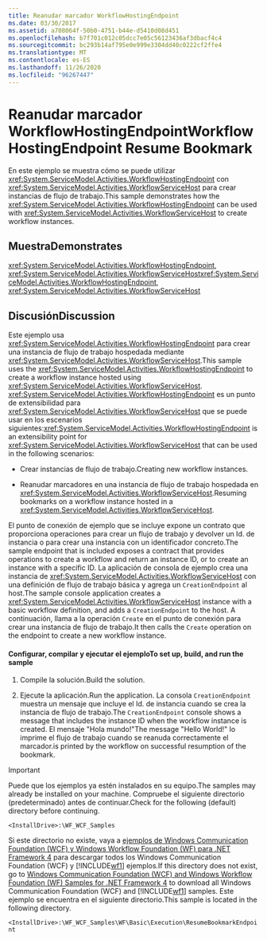 ```yaml
---
title: Reanudar marcador WorkflowHostingEndpoint
ms.date: 03/30/2017
ms.assetid: a708064f-50b0-4751-b44e-d5410d08d451
ms.openlocfilehash: b7f701c012c05dcc7e05c56123436af3dbacf4c4
ms.sourcegitcommit: bc293b14af795e0e999e3304dd40c0222cf2ffe4
ms.translationtype: MT
ms.contentlocale: es-ES
ms.lasthandoff: 11/26/2020
ms.locfileid: "96267447"
---
```

# <a name="workflowhostingendpoint-resume-bookmark"></a><span data-ttu-id="76f06-102">Reanudar marcador WorkflowHostingEndpoint</span><span class="sxs-lookup"><span data-stu-id="76f06-102">WorkflowHostingEndpoint Resume Bookmark</span></span>

<span data-ttu-id="76f06-103">En este ejemplo se muestra cómo se puede utilizar <xref:System.ServiceModel.Activities.WorkflowHostingEndpoint> con <xref:System.ServiceModel.Activities.WorkflowServiceHost> para crear instancias de flujo de trabajo.</span><span class="sxs-lookup"><span data-stu-id="76f06-103">This sample demonstrates how the <xref:System.ServiceModel.Activities.WorkflowHostingEndpoint> can be used with <xref:System.ServiceModel.Activities.WorkflowServiceHost> to create workflow instances.</span></span>  
  
## <a name="demonstrates"></a><span data-ttu-id="76f06-104">Muestra</span><span class="sxs-lookup"><span data-stu-id="76f06-104">Demonstrates</span></span>  

 <span data-ttu-id="76f06-105"><xref:System.ServiceModel.Activities.WorkflowHostingEndpoint>, <xref:System.ServiceModel.Activities.WorkflowServiceHost></span><span class="sxs-lookup"><span data-stu-id="76f06-105"><xref:System.ServiceModel.Activities.WorkflowHostingEndpoint>, <xref:System.ServiceModel.Activities.WorkflowServiceHost></span></span>  
  
## <a name="discussion"></a><span data-ttu-id="76f06-106">Discusión</span><span class="sxs-lookup"><span data-stu-id="76f06-106">Discussion</span></span>  

 <span data-ttu-id="76f06-107">Este ejemplo usa <xref:System.ServiceModel.Activities.WorkflowHostingEndpoint> para crear una instancia de flujo de trabajo hospedada mediante <xref:System.ServiceModel.Activities.WorkflowServiceHost>.</span><span class="sxs-lookup"><span data-stu-id="76f06-107">This sample uses the <xref:System.ServiceModel.Activities.WorkflowHostingEndpoint> to create a workflow instance hosted using <xref:System.ServiceModel.Activities.WorkflowServiceHost>.</span></span> <span data-ttu-id="76f06-108"><xref:System.ServiceModel.Activities.WorkflowHostingEndpoint> es un punto de extensibilidad para <xref:System.ServiceModel.Activities.WorkflowServiceHost> que se puede usar en los escenarios siguientes:</span><span class="sxs-lookup"><span data-stu-id="76f06-108"><xref:System.ServiceModel.Activities.WorkflowHostingEndpoint> is an extensibility point for <xref:System.ServiceModel.Activities.WorkflowServiceHost> that can be used in the following scenarios:</span></span>  
  
- <span data-ttu-id="76f06-109">Crear instancias de flujo de trabajo.</span><span class="sxs-lookup"><span data-stu-id="76f06-109">Creating new workflow instances.</span></span>  
  
- <span data-ttu-id="76f06-110">Reanudar marcadores en una instancia de flujo de trabajo hospedada en <xref:System.ServiceModel.Activities.WorkflowServiceHost>.</span><span class="sxs-lookup"><span data-stu-id="76f06-110">Resuming bookmarks on a workflow instance hosted in a <xref:System.ServiceModel.Activities.WorkflowServiceHost>.</span></span>  
  
 <span data-ttu-id="76f06-111">El punto de conexión de ejemplo que se incluye expone un contrato que proporciona operaciones para crear un flujo de trabajo y devolver un Id. de instancia o para crear una instancia con un identificador concreto.</span><span class="sxs-lookup"><span data-stu-id="76f06-111">The sample endpoint that is included exposes a contract that provides operations to create a workflow and return an instance ID, or to create an instance with a specific ID.</span></span> <span data-ttu-id="76f06-112">La aplicación de consola de ejemplo crea una instancia de <xref:System.ServiceModel.Activities.WorkflowServiceHost> con una definición de flujo de trabajo básica y agrega un `CreationEndpoint` al host.</span><span class="sxs-lookup"><span data-stu-id="76f06-112">The sample console application creates a <xref:System.ServiceModel.Activities.WorkflowServiceHost> instance with a basic workflow definition, and adds a `CreationEndpoint` to the host.</span></span> <span data-ttu-id="76f06-113">A continuación, llama a la operación `Create` en el punto de conexión para crear una instancia de flujo de trabajo.</span><span class="sxs-lookup"><span data-stu-id="76f06-113">It then calls the `Create` operation on the endpoint to create a new workflow instance.</span></span>  
  
#### <a name="to-set-up-build-and-run-the-sample"></a><span data-ttu-id="76f06-114">Configurar, compilar y ejecutar el ejemplo</span><span class="sxs-lookup"><span data-stu-id="76f06-114">To set up, build, and run the sample</span></span>  
  
1. <span data-ttu-id="76f06-115">Compile la solución.</span><span class="sxs-lookup"><span data-stu-id="76f06-115">Build the solution.</span></span>  
  
2. <span data-ttu-id="76f06-116">Ejecute la aplicación.</span><span class="sxs-lookup"><span data-stu-id="76f06-116">Run the application.</span></span> <span data-ttu-id="76f06-117">La consola `CreationEndpoint` muestra un mensaje que incluye el Id. de instancia cuando se crea la instancia de flujo de trabajo.</span><span class="sxs-lookup"><span data-stu-id="76f06-117">The `CreationEndpoint` console shows a message that includes the instance ID when the workflow instance is created.</span></span> <span data-ttu-id="76f06-118">El mensaje "Hola mundo!"</span><span class="sxs-lookup"><span data-stu-id="76f06-118">The message "Hello World!"</span></span> <span data-ttu-id="76f06-119">lo imprime el flujo de trabajo cuando se reanuda correctamente el marcador.</span><span class="sxs-lookup"><span data-stu-id="76f06-119">is printed by the workflow on successful resumption of the bookmark.</span></span>  
  
> [!IMPORTANT]
> <span data-ttu-id="76f06-120">Puede que los ejemplos ya estén instalados en su equipo.</span><span class="sxs-lookup"><span data-stu-id="76f06-120">The samples may already be installed on your machine.</span></span> <span data-ttu-id="76f06-121">Compruebe el siguiente directorio (predeterminado) antes de continuar.</span><span class="sxs-lookup"><span data-stu-id="76f06-121">Check for the following (default) directory before continuing.</span></span>  
>
> `<InstallDrive>:\WF_WCF_Samples`  
>
> <span data-ttu-id="76f06-122">Si este directorio no existe, vaya a [ejemplos de Windows Communication Foundation (WCF) y Windows Workflow Foundation (WF) para .NET Framework 4](https://www.microsoft.com/download/details.aspx?id=21459) para descargar todos los Windows Communication Foundation (WCF) y [!INCLUDE[wf1](../../../../includes/wf1-md.md)] ejemplos.</span><span class="sxs-lookup"><span data-stu-id="76f06-122">If this directory does not exist, go to [Windows Communication Foundation (WCF) and Windows Workflow Foundation (WF) Samples for .NET Framework 4](https://www.microsoft.com/download/details.aspx?id=21459) to download all Windows Communication Foundation (WCF) and [!INCLUDE[wf1](../../../../includes/wf1-md.md)] samples.</span></span> <span data-ttu-id="76f06-123">Este ejemplo se encuentra en el siguiente directorio.</span><span class="sxs-lookup"><span data-stu-id="76f06-123">This sample is located in the following directory.</span></span>  
>
> `<InstallDrive>:\WF_WCF_Samples\WF\Basic\Execution\ResumeBookmarkEndpoint`
